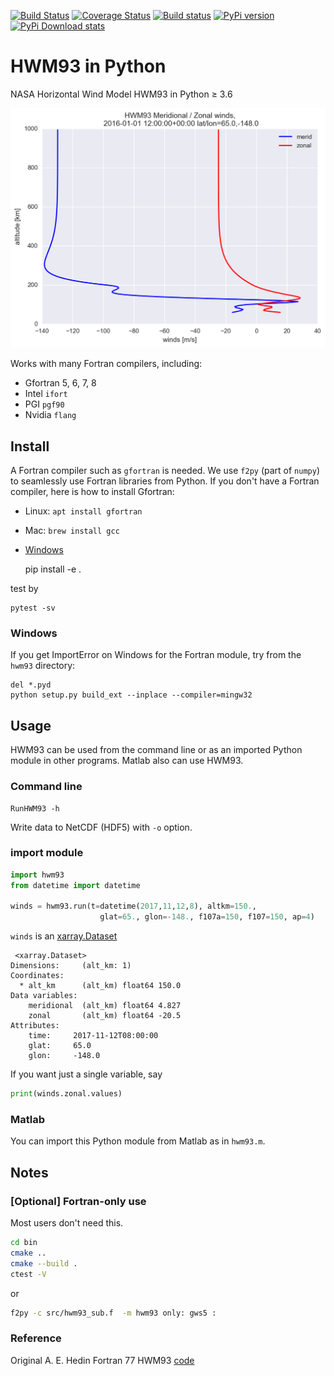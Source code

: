 [![Build Status](https://travis-ci.org/scivision/hwm93.svg?branch=master)](https://travis-ci.org/scivision/hwm93)
[![Coverage Status](https://coveralls.io/repos/github/scivision/hwm93/badge.svg?branch=master)](https://coveralls.io/github/scivision/hwm93?branch=master)
[![Build status](https://ci.appveyor.com/api/projects/status/4g7131qb0vk4p8q7?svg=true)](https://ci.appveyor.com/project/scivision/hwm93)
[![PyPi version](https://img.shields.io/pypi/pyversions/hwm93.svg)](https://pypi.python.org/pypi/hwm93)
[![PyPi Download stats](http://pepy.tech/badge/hwm93)](http://pepy.tech/project/hwm93)


# HWM93 in Python

NASA Horizontal Wind Model HWM93 in Python &ge; 3.6


![image](tests/example.png)

Works with many Fortran compilers, including:

* Gfortran 5, 6, 7, 8
* Intel `ifort`
* PGI `pgf90`
* Nvidia `flang`


## Install

A Fortran compiler such as `gfortran` is needed. 
We use `f2py` (part of `numpy`) to seamlessly use Fortran libraries from Python.
If you don't have a Fortran compiler, here is how to install Gfortran:

* Linux: `apt install gfortran`
* Mac: `brew install gcc`
* [Windows](https://www.scivision.co/windows-gcc-gfortran-cmake-make-install/)

    pip install -e .
    
test by 

    pytest -sv
    
### Windows
If you get ImportError on Windows for the Fortran module, try from the `hwm93` directory:
```posh
del *.pyd
python setup.py build_ext --inplace --compiler=mingw32
```

## Usage

HWM93 can be used from the command line or as an imported Python module in other programs.
Matlab also can use HWM93.

### Command line

    RunHWM93 -h
    
Write data to NetCDF (HDF5) with `-o` option.
 
### import module

```python
import hwm93
from datetime import datetime

winds = hwm93.run(t=datetime(2017,11,12,8), altkm=150., 
                    glat=65., glon=-148., f107a=150, f107=150, ap=4)
```

`winds` is an [xarray.Dataset](http://xarray.pydata.org/en/stable/generated/xarray.Dataset.html)

```
 <xarray.Dataset>
Dimensions:     (alt_km: 1)
Coordinates:
  * alt_km      (alt_km) float64 150.0
Data variables:
    meridional  (alt_km) float64 4.827
    zonal       (alt_km) float64 -20.5
Attributes:
    time:     2017-11-12T08:00:00
    glat:     65.0
    glon:     -148.0
``` 

If you want just a single variable, say
```python
print(winds.zonal.values)
```

### Matlab

You can import this Python module from Matlab as in `hwm93.m`.

## Notes

### [Optional] Fortran-only use

Most users don't need this.
```sh
cd bin
cmake ..
cmake --build .
ctest -V
````
   
or

```sh
f2py -c src/hwm93_sub.f  -m hwm93 only: gws5 :
```


### Reference

Original A. E. Hedin Fortran 77 HWM93 [code](ftp://hanna.ccmc.gsfc.nasa.gov/pub/modelweb/atmospheric/hwm93/)
